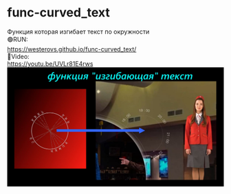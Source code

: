 # func-curved_text
Функция которая изгибает текст по окружности
<br>🟢RUN:<br>
https://westerovs.github.io/func-curved_text/
<br>
🎦Video:
<br>
https://youtu.be/UVLr81E4rws
<img src="cover.jpg">
